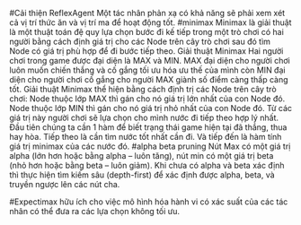 #Cải thiện ReflexAgent
Một tác nhân phản xạ có khả năng sẽ phải xem xét cả vị trí thức ăn và vị trí ma để hoạt động tốt.
#minimax
Minimax là giải thuật là một thuật toán đệ quy lựa chọn bước đi kế tiếp trong một trò chơi có hai người bằng cách định giá trị cho các Node trên cây trò chơi sau đó tìm Node có giá trị phù hợp để đi bước tiếp theo.
Giải thuật Minimax Hai người chơi trong game được đại diện là MAX và MIN. MAX đại diện cho người chơi luôn muốn chiến thắng và cố gắng tối ưu hóa ưu thế của mình còn MIN đại diện cho người chơi cố gắng cho người MAX giành số điểm càng thấp càng tốt. Giải thuật Minimax thể hiện bằng cách định trị các Node trên cây trò chơi: Node thuộc lớp MAX thì gán cho nó giá trị lớn nhất của con Node đó. Node thuộc lớp MIN thì gán cho nó giá trị nhỏ nhất của con Node đó. Từ các giá trị này người chơi sẽ lựa chọn cho mình nước đi tiếp theo hợp lý nhất.
Đầu tiên chúng ta cần 1 hàm để biết trạng thái game hiện tại đã thắng, thua hay hòa. 
Tiếp theo là cần tìm nước tốt nhất cần đi.
Và tiếp đến là hàm tính giá trị minimax của các nước đó.
#alpha beta pruning
Nút Max có một giá trị alpha (lớn hơn hoặc bằng alpha – luôn tăng), nút min có một giá trị beta (nhỏ hơn hoặc bằng beta – luôn giảm). Khi chưa có alpha và beta xác định thì thực hiện tìm kiếm sâu (depth-first) để xác định được alpha, beta, và truyền ngược lên các nút cha.

#Expectimax	
 hữu ích cho việc mô hình hóa hành vi có xác suất của các tác nhân có thể đưa ra các lựa chọn không tối ưu.
